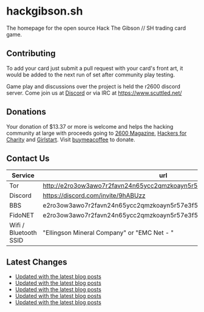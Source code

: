 # hackgibson.sh
The homepage for the open source Hack The Gibson // SH trading card game.


## Contributing

To add your card just submit a pull request with your card's front art, it would be added to the next run of set after community play testing.

Game play and discussions over the project is held the r2600 discord server. Come join us at [Discord](https://discord.com/invite/9hABUzz) or via IRC at https://www.scuttled.net/


## Donations

Your donation of $13.37 or more is welcome and helps the hacking community at large with proceeds going to [2600 Magazine](https://2600.com/), [Hackers for Charity](https://hackersforcharity.org) and [Girlstart](https://girlstart.org).  Visit [buymeacoffee](https://www.buymeacoffee.com/hackgibson.sh) to donate.


## Contact Us

Service | url
-|-
Tor | http://e2ro3ow3awo7r2favn24n65ycc2qmzkoayn5r57e3f56nvjwdcgg32ad.onion
Discord | https://discord.com/invite/9hABUzz
BBS | e2ro3ow3awo7r2favn24n65ycc2qmzkoayn5r57e3f56nvjwdcgg32ad.onion:23
FidoNET | e2ro3ow3awo7r2favn24n65ycc2qmzkoayn5r57e3f56nvjwdcgg32ad.onion:24554
Wifi / Bluetooth SSID | "Ellingson Mineral Company" or "EMC Net - <fidonet address>"

## Latest Changes
<!-- BLOG-POST-LIST:START -->
- [Updated with the latest blog posts](https://github.com/DFW2600/hackgibson.sh/commit/fe1ff613018c5668d0fe2a9d5cfba787de6ca3c4)
- [Updated with the latest blog posts](https://github.com/DFW2600/hackgibson.sh/commit/63458f5210f4cdc0d47fe88c3cf369fdb7dbbe4e)
- [Updated with the latest blog posts](https://github.com/DFW2600/hackgibson.sh/commit/f9a23f9005242686bb4625a4e0775b734f2702b3)
- [Updated with the latest blog posts](https://github.com/DFW2600/hackgibson.sh/commit/525c418827c7c3dc6a58697b1a1088d07ca85188)
- [Updated with the latest blog posts](https://github.com/DFW2600/hackgibson.sh/commit/b47a2e756bb4bd7b7c7447493347bb218a875ffe)
<!-- BLOG-POST-LIST:END -->

